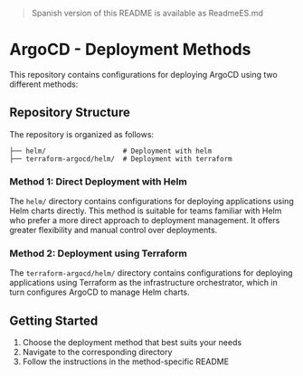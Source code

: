 > Spanish version of this README is available as ReadmeES.md

# ArgoCD - Deployment Methods
This repository contains configurations for deploying ArgoCD using two different methods:

## Repository Structure
The repository is organized as follows:
```
├── helm/                   # Deployment with helm
├── terraform-argocd/helm/  # Deployment with terraform
```

### Method 1: Direct Deployment with Helm
The `helm/` directory contains configurations for deploying applications using Helm charts directly. This method is suitable for teams familiar with Helm who prefer a more direct approach to deployment management. It offers greater flexibility and manual control over deployments.

### Method 2: Deployment using Terraform
The `terraform-argocd/helm/` directory contains configurations for deploying applications using Terraform as the infrastructure orchestrator, which in turn configures ArgoCD to manage Helm charts.

## Getting Started
1. Choose the deployment method that best suits your needs
2. Navigate to the corresponding directory
3. Follow the instructions in the method-specific README
